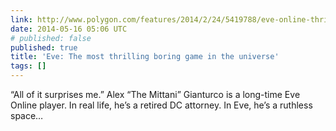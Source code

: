```yaml
---
link: http://www.polygon.com/features/2014/2/24/5419788/eve-online-thrilling-boring
date: 2014-05-16 05:06 UTC
# published: false
published: true
title: 'Eve: The most thrilling boring game in the universe'
tags: []
---
```


“All of it surprises me.”
Alex “The Mittani” Gianturco is a long-time Eve Online player. In real life, he’s a retired DC attorney. In Eve, he’s a ruthless space…
